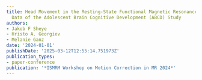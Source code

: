 ```yaml
---
title: Head Movement in the Resting-State Functional Magnetic Resonance Imaging (rs-fMRI)
  Data of the Adolescent Brain Cognitive Development (ABCD) Study
authors:
- Jakob F Sheye
- Hristo A. Georgiev
- Melanie Ganz
date: '2024-01-01'
publishDate: '2025-03-12T12:55:14.751973Z'
publication_types:
- paper-conference
publication: '*ISMRM Workshop on Motion Correction in MR 2024*'
---
```


